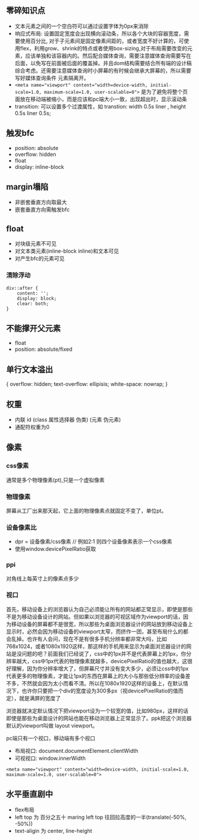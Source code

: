 ## 零碎知识点
- 文本元素之间的一个空白符可以通过设置字体为0px来消除
- 响应式布局:
    设置固定宽度会出现横向滚动条，所以各个大块的容器宽度，需要使用百分比, 对于子元素间是固定像素间距的，或者宽度不好计算的，可使用flex，利用grow、shrink的特点或者使用box-sizing,对于布局需要改变的元素，应该单独和该容器内的。然后配合媒体查询，需要注意媒体查询需要写在后面，以免写在前面被后面的覆盖掉。并且dom结构需要结合所有端的设计稿综合考虑。还需要注意媒体查询时小屏幕的有时候会继承大屏幕的，所以需要写好媒体查询条件
    元素隔离开。
- `<meta name="viewport" content="width=device-width, initial-scale=1.0, maximum-scale=1.0, user-scalable=0">` 是为了避免将整个页面放在移动端被缩小，而是应该和pc端大小一致，出现超出时，显示滚动条
- transition: 可以设置多个过渡属性，如 transtion: width 0.5s liner , height 0.5s liner 0.5s;
 

## 触发bfc
- position: absolute
- overflow: hidden
- float
- display: inline-block

## margin塌陷
- 非嵌套垂直方向取最大
- 嵌套垂直方向需触发bfc

## float
- 对块级元素不可见
- 对文本类元素(inline-block inline)和文本可见
- 对产生bfc的元素可见

### 清除浮动

```
div::after {
    content: '';
    display: block;
    clear: both;
}

```

## 不能撑开父元素
- float
- position: absolute/fixed

## 单行文本溢出
{
    overflow: hidden;
    text-overflow: ellipisis;
    white-space: nowrap;
}

## 权重
- 内联 id (class 属性选择器 伪类) (元素 伪元素)
- 通配符权重为0


## 像素
### css像素
通常是多个物理像素(pt),只是一个虚拟像素

### 物理像素
屏幕从工厂出来那天起，它上面的物理像素点就固定不变了，单位pt。

### 设备像素比
- dpr = 设备像素/css像素  // 例如2:1 则四个设备像素表示一个css像素
- 使用window.devicePixelRatio获取

### ppi
对角线上每英寸上的像素点多少

### 视口
首先，移动设备上的浏览器认为自己必须能让所有的网站都正常显示，即使是那些不是为移动设备设计的网站。但如果以浏览器的可视区域作为viewport的话，因为移动设备的屏幕都不是很宽，所以那些为桌面浏览器设计的网站放到移动设备上显示时，必然会因为移动设备的viewport太窄，而挤作一团，甚至布局什么的都会乱掉。也许有人会问，现在不是有很多手机分辨率都非常大吗，比如768x1024，或者1080x1920这样，那这样的手机用来显示为桌面浏览器设计的网站是没问题的吧？前面我们已经说了，css中的1px并不是代表屏幕上的1px，你分辨率越大，css中1px代表的物理像素就越多，devicePixelRatio的值也越大，这很好理解，因为你分辨率增大了，但屏幕尺寸并没有变大多少，必须让css中的1px代表更多的物理像素，才能让1px的东西在屏幕上的大小与那些低分辨率的设备差不多，不然就会因为太小而看不清。所以在1080x1920这样的设备上，在默认情况下，也许你只要把一个div的宽度设为300多px（视devicePixelRatio的值而定），就是满屏的宽度了

浏览器就决定默认情况下把viewport设为一个较宽的值，比如980px，这样的话即使是那些为桌面设计的网站也能在移动浏览器上正常显示了。ppk把这个浏览器默认的viewport叫做 layout viewport。

pc端只有一个视口，移动端有多个视口
- 布局视口: document.documentElement.clientWidth
- 可视视口: window.innerWidth

`<meta name="viewport" content="width=device-width, initial-scale=1.0, maximum-scale=1.0, user-scalable=0">`

## 水平垂直剧中

- flex布局
- left top 为 百分之五十 maring left top 往回拉高度的一半(translate(-50%, -50%))
- text-aligin 为 center, line-height
